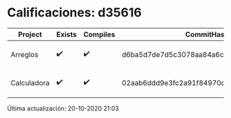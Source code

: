 # Calificaciones: d35616
|Project|Exists|Compiles|CommitHash|CommitDate|CheckDate|Comments|
|-|-|-|-|-|-|-|
|Arreglos|✔️|✔️|d6ba5d7de7d5c3078aa84a6c916dd4cad510c23c|20-10-2020 11:32:04|20-10-2020 21:03:14|NULL|
|Calculadora|✔️|✔️|02aab6ddd9e3fc2a91f84970dd1a59ce8c4ba563|11-10-2020 20:51:50|15-10-2020 21:24:17|nan|

Última actualización: 20-10-2020 21:03